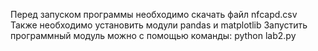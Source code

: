 ﻿Перед запуском программы необходимо скачать файл nfcapd.csv
Также необходимо установить модули pandas и matplotlib 
Запустить программный модуль можно с помощью команды: python lab2.py

